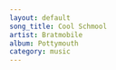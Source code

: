 ```yaml
---
layout: default
song_title: Cool Schmool
artist: Bratmobile
album: Pottymouth
category: music
---
```

